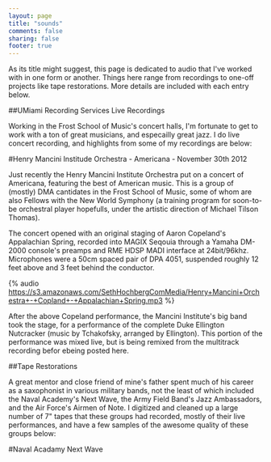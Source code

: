```yaml
---
layout: page
title: "sounds"
comments: false
sharing: false
footer: true
---
```


As its title might suggest, this page is dedicated to audio that I've worked with in one form or another. Things here range from recordings to one-off projects like tape restorations. More details are included with each entry below. 

##UMiami Recording Services Live Recordings

Working in the Frost School of Music's concert halls, I'm fortunate to get to work with a ton of great musicians, and especailly great jazz. I do live concert recording, and highlights from some of my recordings are below: 

#Henry Mancini Institude Orchestra - Americana - November 30th 2012

Just recently the Henry Mancini Institute Orchestra put on a concert of Americana, featuring the best of American music. This is a group of (mostly) DMA cantidates in the Frost School of Music, some of whom are also Fellows with the New World Symphony (a training program for soon-to-be orchestral player hopefulls, under the artistic direction of Michael Tilson Thomas). 

The concert opened with an original staging of Aaron Copeland's Appalachian Spring, recorded into MAGIX Seqouia through a Yamaha DM-2000 console's preamps and RME HDSP MADI interface at 24bit/96khz. Microphones were a 50cm spaced pair of DPA 4051, suspended roughly 12 feet above and 3 feet behind the conductor. 

{% audio https://s3.amazonaws.com/SethHochbergComMedia/Henry+Mancini+Orchestra+-+Copland+-+Appalachian+Spring.mp3 %}

After the above Copeland performance, the Mancini Institute's big band took the stage, for a performance of the complete Duke Ellington Nutcracker (music by Tchakofsky, arranged by Ellington). This portion of the performance was mixed live, but is being remixed from the multitrack recording befor ebeing posted here. 



##Tape Restorations

A great mentor and close friend of mine's father spent much of his career as a saxophonist in various military bands, not the least of which included the Naval Academy's Next Wave, the Army Field Band's Jazz Ambassadors, and the Air Force's Airmen of Note. I digitized and cleaned up a large number of 7" tapes that these groups had recorded, mostly of their live performances, and have a few samples of the awesome quality of these groups below:

#Naval Acadamy Next Wave

